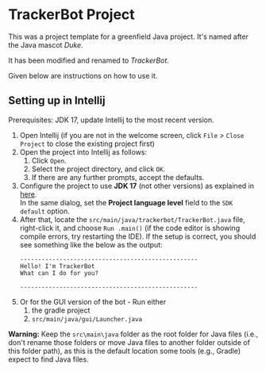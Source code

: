 # TrackerBot Project

This was a project template for a greenfield Java project. It's named after the Java mascot _Duke_.

It has been modified and renamed to _TrackerBot_.

Given below are instructions on how to use it.

## Setting up in Intellij

Prerequisites: JDK 17, update Intellij to the most recent version.

1. Open Intellij (if you are not in the welcome screen, click `File` > `Close Project` to close the existing project first)
1. Open the project into Intellij as follows:
   1. Click `Open`.
   1. Select the project directory, and click `OK`.
   1. If there are any further prompts, accept the defaults.
1. Configure the project to use **JDK 17** (not other versions) as explained in [here](https://www.jetbrains.com/help/idea/sdk.html#set-up-jdk).<br>
   In the same dialog, set the **Project language level** field to the `SDK default` option.
1. After that, locate the `src/main/java/trackerbot/TrackerBot.java` file, right-click it, and choose `Run .main()` (if the code editor is showing compile errors, try restarting the IDE). If the setup is correct, you should see something like the below as the output:
   ```
   --------------------------------------------------
   Hello! I'm TrackerBot
   What can I do for you?
   
   --------------------------------------------------
   ```
5. Or for the GUI version of the bot - Run either
   1. the gradle project
   2. `src/main/java/gui/Launcher.java` 

**Warning:** Keep the `src\main\java` folder as the root folder for Java files (i.e., don't rename those folders or move Java files to another folder outside of this folder path), as this is the default location some tools (e.g., Gradle) expect to find Java files.

